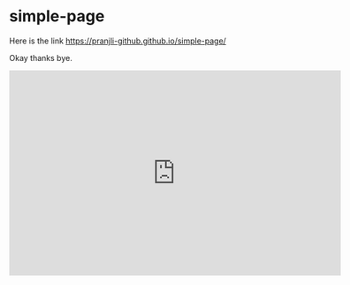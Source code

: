 # simple-page
Here is the link https://pranjli-github.github.io/simple-page/

Okay thanks bye.
<iframe width="600" height="371" seamless frameborder="0" scrolling="no" src="https://docs.google.com/spreadsheets/d/e/2PACX-1vTaWUyucliJQulVi5BSf5VgkWzk66S1H43MiGgxHvAyXE9yk10dUABiBlryxLffsNogyWa14zF-1LmJ/pubchart?oid=303453234&amp;format=interactive"></iframe>

